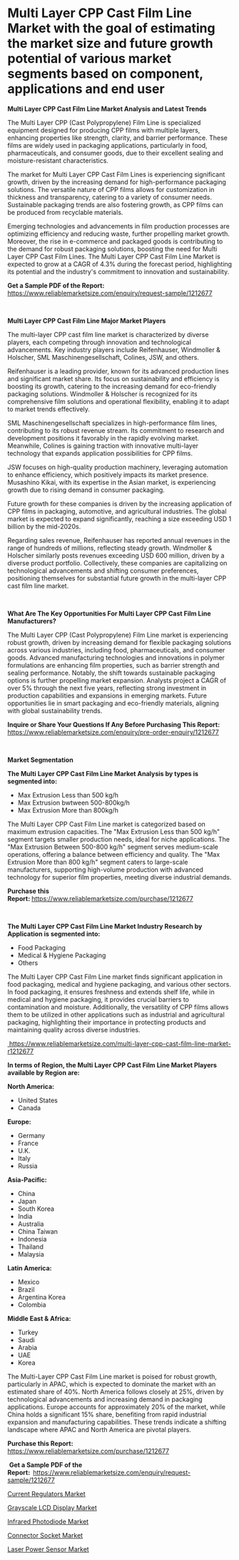 <p><h1>Multi Layer CPP Cast Film Line Market with the goal of estimating the market size and future growth potential of various market segments based on component, applications and end user</h1></p><p><strong>Multi Layer CPP Cast Film Line Market Analysis and Latest Trends</strong></p>
<p><p>The Multi Layer CPP (Cast Polypropylene) Film Line is specialized equipment designed for producing CPP films with multiple layers, enhancing properties like strength, clarity, and barrier performance. These films are widely used in packaging applications, particularly in food, pharmaceuticals, and consumer goods, due to their excellent sealing and moisture-resistant characteristics.</p><p>The market for Multi Layer CPP Cast Film Lines is experiencing significant growth, driven by the increasing demand for high-performance packaging solutions. The versatile nature of CPP films allows for customization in thickness and transparency, catering to a variety of consumer needs. Sustainable packaging trends are also fostering growth, as CPP films can be produced from recyclable materials.</p><p>Emerging technologies and advancements in film production processes are optimizing efficiency and reducing waste, further propelling market growth. Moreover, the rise in e-commerce and packaged goods is contributing to the demand for robust packaging solutions, boosting the need for Multi Layer CPP Cast Film Lines. The Multi Layer CPP Cast Film Line Market is expected to grow at a CAGR of 4.3% during the forecast period, highlighting its potential and the industry's commitment to innovation and sustainability.</p></p>
<p><strong>Get a Sample PDF of the Report:&nbsp;</strong> <a href="https://www.reliablemarketsize.com/enquiry/request-sample/1212677?utm_campaign=1133&utm_medium=2&utm_source=Github&utm_content=ia&utm_term=06102024&utm_id=multi-layer-cpp-cast-film-line">https://www.reliablemarketsize.com/enquiry/request-sample/1212677</a></p>
<p>&nbsp;</p>
<p><strong>Multi Layer CPP Cast Film Line Major Market Players</strong></p>
<p><p>The multi-layer CPP cast film line market is characterized by diverse players, each competing through innovation and technological advancements. Key industry players include Reifenhauser, Windmoller & Holscher, SML Maschinengesellschaft, Colines, JSW, and others.</p><p>Reifenhauser is a leading provider, known for its advanced production lines and significant market share. Its focus on sustainability and efficiency is boosting its growth, catering to the increasing demand for eco-friendly packaging solutions. Windmoller & Holscher is recognized for its comprehensive film solutions and operational flexibility, enabling it to adapt to market trends effectively.</p><p>SML Maschinengesellschaft specializes in high-performance film lines, contributing to its robust revenue stream. Its commitment to research and development positions it favorably in the rapidly evolving market. Meanwhile, Colines is gaining traction with innovative multi-layer technology that expands application possibilities for CPP films.</p><p>JSW focuses on high-quality production machinery, leveraging automation to enhance efficiency, which positively impacts its market presence. Musashino Kikai, with its expertise in the Asian market, is experiencing growth due to rising demand in consumer packaging.</p><p>Future growth for these companies is driven by the increasing application of CPP films in packaging, automotive, and agricultural industries. The global market is expected to expand significantly, reaching a size exceeding USD 1 billion by the mid-2020s.</p><p>Regarding sales revenue, Reifenhauser has reported annual revenues in the range of hundreds of millions, reflecting steady growth. Windmoller & Holscher similarly posts revenues exceeding USD 600 million, driven by a diverse product portfolio. Collectively, these companies are capitalizing on technological advancements and shifting consumer preferences, positioning themselves for substantial future growth in the multi-layer CPP cast film line market.</p></p>
<p>&nbsp;</p>
<p><strong>What Are The Key Opportunities For Multi Layer CPP Cast Film Line Manufacturers?</strong></p>
<p><p>The Multi Layer CPP (Cast Polypropylene) Film Line market is experiencing robust growth, driven by increasing demand for flexible packaging solutions across various industries, including food, pharmaceuticals, and consumer goods. Advanced manufacturing technologies and innovations in polymer formulations are enhancing film properties, such as barrier strength and sealing performance. Notably, the shift towards sustainable packaging options is further propelling market expansion. Analysts project a CAGR of over 5% through the next five years, reflecting strong investment in production capabilities and expansions in emerging markets. Future opportunities lie in smart packaging and eco-friendly materials, aligning with global sustainability trends.</p></p>
<p><strong>Inquire or Share Your Questions If Any Before Purchasing This Report:</strong> <a href="https://www.reliablemarketsize.com/enquiry/pre-order-enquiry/1212677?utm_campaign=1133&utm_medium=2&utm_source=Github&utm_content=ia&utm_term=06102024&utm_id=multi-layer-cpp-cast-film-line">https://www.reliablemarketsize.com/enquiry/pre-order-enquiry/1212677</a></p>
<p>&nbsp;</p>
<p><strong>Market Segmentation</strong></p>
<p><strong>The Multi Layer CPP Cast Film Line Market Analysis by types is segmented into:</strong></p>
<p><ul><li>Max Extrusion Less than 500 kg/h</li><li>Max Extrusion bwtween 500-800kg/h</li><li>Max Extrusion More than 800kg/h</li></ul></p>
<p><p>The Multi Layer CPP Cast Film Line market is categorized based on maximum extrusion capacities. The "Max Extrusion Less than 500 kg/h" segment targets smaller production needs, ideal for niche applications. The "Max Extrusion Between 500-800 kg/h" segment serves medium-scale operations, offering a balance between efficiency and quality. The "Max Extrusion More than 800 kg/h" segment caters to large-scale manufacturers, supporting high-volume production with advanced technology for superior film properties, meeting diverse industrial demands.</p></p>
<p><strong>Purchase this Report:&nbsp;</strong><a href="https://www.reliablemarketsize.com/purchase/1212677?utm_campaign=1133&utm_medium=2&utm_source=Github&utm_content=ia&utm_term=06102024&utm_id=multi-layer-cpp-cast-film-line">https://www.reliablemarketsize.com/purchase/1212677</a></p>
<p>&nbsp;</p>
<p><strong>The Multi Layer CPP Cast Film Line Market Industry Research by Application is segmented into:</strong></p>
<p><ul><li>Food Packaging</li><li>Medical & Hygiene Packaging</li><li>Others</li></ul></p>
<p><p>The Multi Layer CPP Cast Film Line market finds significant application in food packaging, medical and hygiene packaging, and various other sectors. In food packaging, it ensures freshness and extends shelf life, while in medical and hygiene packaging, it provides crucial barriers to contamination and moisture. Additionally, the versatility of CPP films allows them to be utilized in other applications such as industrial and agricultural packaging, highlighting their importance in protecting products and maintaining quality across diverse industries.</p></p>
<p><a href="https://www.reliablemarketsize.com/multi-layer-cpp-cast-film-line-market-r1212677?utm_campaign=1133&utm_medium=2&utm_source=Github&utm_content=ia&utm_term=06102024&utm_id=multi-layer-cpp-cast-film-line">&nbsp;https://www.reliablemarketsize.com/multi-layer-cpp-cast-film-line-market-r1212677</a></p>
<p><strong>In terms of Region, the Multi Layer CPP Cast Film Line Market Players available by Region are:</strong></p>
<p>
    <p> <strong> North America: </strong>
        <ul>
            <li>United States</li>
            <li>Canada</li>
        </ul>
        </p> 
    <p> <strong> Europe: </strong>
        <ul>
            <li>Germany</li>
            <li>France</li>
            <li>U.K.</li>
            <li>Italy</li>
            <li>Russia</li>
        </ul>
        </p> 
    <p> <strong> Asia-Pacific: </strong>
        <ul>
            <li>China</li>
            <li>Japan</li>
            <li>South Korea</li>
            <li>India</li>
            <li>Australia</li>
            <li>China Taiwan</li>
            <li>Indonesia</li>
            <li>Thailand</li>
            <li>Malaysia</li>
        </ul>
        </p> 
    <p> <strong> Latin America: </strong>
        <ul>
            <li>Mexico</li>
            <li>Brazil</li>
            <li>Argentina Korea</li>
            <li>Colombia</li>
        </ul>
        </p> 
    <p> <strong> Middle East & Africa: </strong>
        <ul>
            <li>Turkey</li>
            <li>Saudi</li>
            <li>Arabia</li>
            <li>UAE</li>
            <li>Korea</li>
        </ul>
    </p>
    </p>
<p><p>The Multi-Layer CPP Cast Film Line market is poised for robust growth, particularly in APAC, which is expected to dominate the market with an estimated share of 40%. North America follows closely at 25%, driven by technological advancements and increasing demand in packaging applications. Europe accounts for approximately 20% of the market, while China holds a significant 15% share, benefiting from rapid industrial expansion and manufacturing capabilities. These trends indicate a shifting landscape where APAC and North America are pivotal players.</p></p>
<p><strong>Purchase this Report: </strong><a href="https://www.reliablemarketsize.com/purchase/1212677?utm_campaign=1133&utm_medium=2&utm_source=Github&utm_content=ia&utm_term=06102024&utm_id=multi-layer-cpp-cast-film-line">https://www.reliablemarketsize.com/purchase/1212677</a></p>
<p>&nbsp;<strong>Get a Sample PDF of the Report:&nbsp;&nbsp;</strong><a href="https://www.reliablemarketsize.com/enquiry/request-sample/1212677?utm_campaign=1133&utm_medium=2&utm_source=Github&utm_content=ia&utm_term=06102024&utm_id=multi-layer-cpp-cast-film-line">https://www.reliablemarketsize.com/enquiry/request-sample/1212677</a></p>
<p><strong></strong></p>
<p><p><a href="https://www.linkedin.com/pulse/deep-dive-current-regulators-market-itstrends-segmentation-ir0be?utm_campaign=1133&utm_medium=2&utm_source=Github&utm_content=ia&utm_term=06102024&utm_id=multi-layer-cpp-cast-film-line">Current Regulators Market</a></p><p><a href="https://www.linkedin.com/pulse/analyzing-global-grayscale-lcd-display-market-growth-qk9ee?utm_campaign=1133&utm_medium=2&utm_source=Github&utm_content=ia&utm_term=06102024&utm_id=multi-layer-cpp-cast-film-line">Grayscale LCD Display Market</a></p><p><a href="https://www.linkedin.com/pulse/driving-forces-global-infrared-photodiode-market-trends-applications-8v8ue?utm_campaign=1133&utm_medium=2&utm_source=Github&utm_content=ia&utm_term=06102024&utm_id=multi-layer-cpp-cast-film-line">Infrared Photodiode Market</a></p><p><a href="https://www.linkedin.com/pulse/connector-socket-market-research-report-exploring-size-twpye?utm_campaign=1133&utm_medium=2&utm_source=Github&utm_content=ia&utm_term=06102024&utm_id=multi-layer-cpp-cast-film-line">Connector Socket Market</a></p><p><a href="https://issuu.com/reportprime-2/docs/laser-power-sensor-market-size-2030_b315994e336b5d?utm_campaign=1133&utm_medium=2&utm_source=Github&utm_content=ia&utm_term=06102024&utm_id=multi-layer-cpp-cast-film-line">Laser Power Sensor Market</a></p></p>